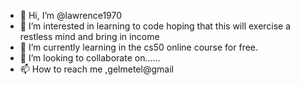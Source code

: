- 👋 Hi, I’m @lawrence1970
- 👀 I’m interested in learning to code hoping that this will exercise a restless mind and bring in income
- 🌱 I’m currently learning in the cs50 online course for free. 
- 💞️ I’m looking to collaborate on......
- 📫 How to reach me ,gelmetel@gmail

<!---
lawrence1970/lawrence1970 is a ✨ special ✨ repository because its `README.md` (this file) appears on your GitHub profile.
You can click the Preview link to take a look at your changes.
--->
